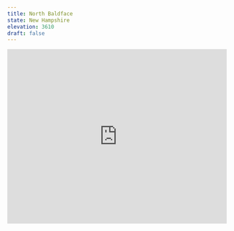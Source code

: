 ```yaml
---
title: North Baldface 
state: New Hampshire
elevation: 3610 
draft: false
---
```

<iframe class="alltrails" src="https://www.alltrails.com/widget/trail/us/new-hampshire/baldface-trail?u=i&sh=q5vqbr" width="100%" height="400" frameborder="0" scrolling="no" marginheight="0" marginwidth="0" title="AllTrails: Trail Guides and Maps for Hiking, Camping, and Running"></iframe>
